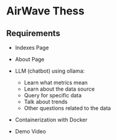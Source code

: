 # AirWave Thess

## Requirements

- Indexes Page
- About Page

- LLM (chatbot) using ollama:

  - Learn what metrics mean
  - Learn about the data source
  - Query for specific data
  - Talk about trends
  - Other questions related to the data

- Containerization with Docker

- Demo Video
